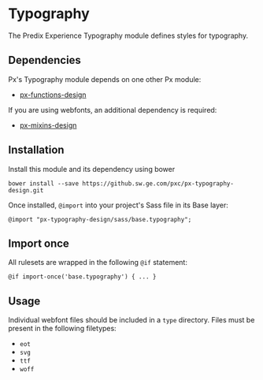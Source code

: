 # Typography

The Predix Experience Typography module defines styles for typography.

## Dependencies

Px's Typography module depends on one other Px module:

* [px-functions-design](https://github.sw.ge.com/pxc/px-functions-design)

If you are using webfonts, an additional dependency is required:

* [px-mixins-design](https://github.sw.ge.com/pxc/px-mixins-design)

## Installation

Install this module and its dependency using bower

    bower install --save https://github.sw.ge.com/pxc/px-typography-design.git

Once installed, `@import` into your project's Sass file in its Base layer:

    @import "px-typography-design/sass/base.typography";

## Import once

All rulesets are wrapped in the following `@if` statement:

    @if import-once('base.typography') { ... }

## Usage

Individual webfont files should be included in a `type` directory. Files must be present in the following filetypes:

* `eot`
* `svg`
* `ttf`
* `woff`
